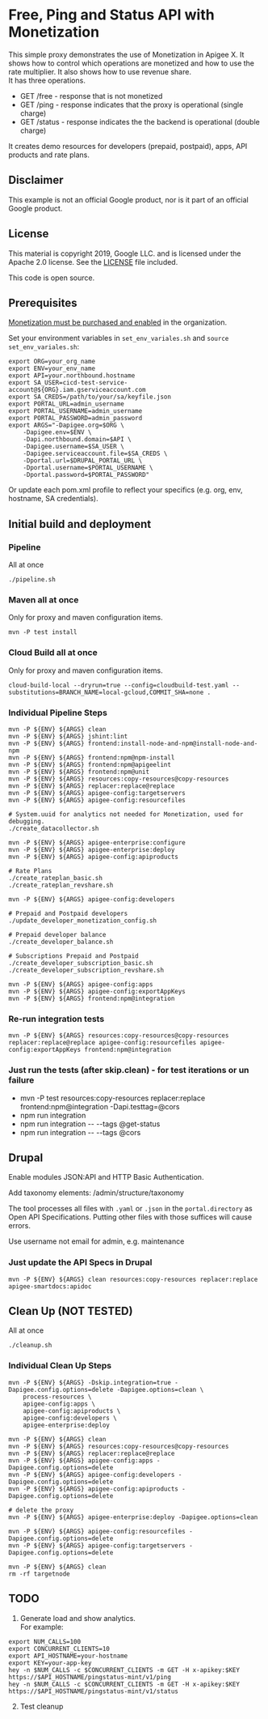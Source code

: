 # Free, Ping and Status API with Monetization

This simple proxy demonstrates the use of Monetization in Apigee X.
It shows how to control which operations are monetized and how to use the rate multiplier. It also shows how to use revenue share.\
It has three operations.
* GET /free - response that is not monetized
* GET /ping - response indicates that the proxy is operational (single charge)
* GET /status - response indicates the the backend is operational (double charge)

It creates demo resources for developers (prepaid, postpaid), apps, API products and rate plans.

## Disclaimer

This example is not an official Google product, nor is it part of an official Google product.

## License

This material is copyright 2019, Google LLC. and is licensed under the Apache 2.0 license.
See the [LICENSE](LICENSE) file included.

This code is open source.

## Prerequisites
[Monetization must be purchased and enabled](https://cloud.google.com/apigee/docs/api-platform/monetization/enable) in the organization.

Set your environment variables in `set_env_variales.sh` and `source set_env_variales.sh`:
```
export ORG=your_org_name
export ENV=your_env_name
export API=your.northbound.hostname
export SA_USER=cicd-test-service-account@${ORG}.iam.gserviceaccount.com
export SA_CREDS=/path/to/your/sa/keyfile.json
export PORTAL_URL=admin_username
export PORTAL_USERNAME=admin_username
export PORTAL_PASSWORD=admin_password
export ARGS="-Dapigee.org=$ORG \
    -Dapigee.env=$ENV \
    -Dapi.northbound.domain=$API \
    -Dapigee.username=$SA_USER \
    -Dapigee.serviceaccount.file=$SA_CREDS \
    -Dportal.url=$DRUPAL_PORTAL_URL \
    -Dportal.username=$PORTAL_USERNAME \
    -Dportal.password=$PORTAL_PASSWORD"
```

Or update each pom.xml profile to reflect your specifics (e.g. org, env, hostname, SA credentials).

## Initial build and deployment
### Pipeline
All at once
```
./pipeline.sh
```

### Maven all at once
Only for proxy and maven configuration items.
```
mvn -P test install
```

### Cloud Build all at once
Only for proxy and maven configuration items.
```
cloud-build-local --dryrun=true --config=cloudbuild-test.yaml --substitutions=BRANCH_NAME=local-gcloud,COMMIT_SHA=none .
```

### Individual Pipeline Steps
```
mvn -P ${ENV} ${ARGS} clean
mvn -P ${ENV} ${ARGS} jshint:lint
mvn -P ${ENV} ${ARGS} frontend:install-node-and-npm@install-node-and-npm
mvn -P ${ENV} ${ARGS} frontend:npm@npm-install
mvn -P ${ENV} ${ARGS} frontend:npm@apigeelint
mvn -P ${ENV} ${ARGS} frontend:npm@unit
mvn -P ${ENV} ${ARGS} resources:copy-resources@copy-resources
mvn -P ${ENV} ${ARGS} replacer:replace@replace
mvn -P ${ENV} ${ARGS} apigee-config:targetservers
mvn -P ${ENV} ${ARGS} apigee-config:resourcefiles

# System.uuid for analytics not needed for Monetization, used for debugging.
./create_datacollector.sh

mvn -P ${ENV} ${ARGS} apigee-enterprise:configure
mvn -P ${ENV} ${ARGS} apigee-enterprise:deploy
mvn -P ${ENV} ${ARGS} apigee-config:apiproducts

# Rate Plans
./create_rateplan_basic.sh
./create_rateplan_revshare.sh

mvn -P ${ENV} ${ARGS} apigee-config:developers

# Prepaid and Postpaid developers
./update_developer_monetization_config.sh

# Prepaid developer balance
./create_developer_balance.sh

# Subscriptions Prepaid and Postpaid
./create_developer_subscription_basic.sh
./create_developer_subscription_revshare.sh

mvn -P ${ENV} ${ARGS} apigee-config:apps
mvn -P ${ENV} ${ARGS} apigee-config:exportAppKeys
mvn -P ${ENV} ${ARGS} frontend:npm@integration
```

### Re-run integration tests
```
mvn -P ${ENV} ${ARGS} resources:copy-resources@copy-resources replacer:replace@replace apigee-config:resourcefiles apigee-config:exportAppKeys frontend:npm@integration
```

### Just run the tests (after skip.clean) - for test iterations or un failure
* mvn -P test resources:copy-resources replacer:replace frontend:npm@integration -Dapi.testtag=@cors
* npm run integration
* npm run integration -- --tags @get-status
* npm run integration -- --tags @cors


## Drupal
Enable modules JSON:API and HTTP Basic Authentication.

Add taxonomy elements: /admin/structure/taxonomy

The tool processes all files with `.yaml` or `.json` in the `portal.directory` as Open API Specifications. Putting other files with those suffices will cause errors.

Use username not email for admin, e.g. maintenance

### Just update the API Specs in Drupal
```
mvn -P ${ENV} ${ARGS} clean resources:copy-resources replacer:replace apigee-smartdocs:apidoc
```

## Clean Up (NOT TESTED)
All at once
```
./cleanup.sh
```

### Individual Clean Up Steps
```
mvn -P ${ENV} ${ARGS} -Dskip.integration=true -Dapigee.config.options=delete -Dapigee.options=clean \
    process-resources \
    apigee-config:apps \
    apigee-config:apiproducts \
    apigee-config:developers \
    apigee-enterprise:deploy

mvn -P ${ENV} ${ARGS} clean
mvn -P ${ENV} ${ARGS} resources:copy-resources@copy-resources
mvn -P ${ENV} ${ARGS} replacer:replace@replace
mvn -P ${ENV} ${ARGS} apigee-config:apps -Dapigee.config.options=delete
mvn -P ${ENV} ${ARGS} apigee-config:developers -Dapigee.config.options=delete
mvn -P ${ENV} ${ARGS} apigee-config:apiproducts -Dapigee.config.options=delete

# delete the proxy
mvn -P ${ENV} ${ARGS} apigee-enterprise:deploy -Dapigee.options=clean

mvn -P ${ENV} ${ARGS} apigee-config:resourcefiles -Dapigee.config.options=delete
mvn -P ${ENV} ${ARGS} apigee-config:targetservers -Dapigee.config.options=delete

mvn -P ${ENV} ${ARGS} clean
rm -rf targetnode
```
## TODO
1. Generate load and show analytics.\
For example:
```
export NUM_CALLS=100
export CONCURRENT_CLIENTS=10
export API_HOSTNAME=your-hostname
export KEY=your-app-key
hey -n $NUM_CALLS -c $CONCURRENT_CLIENTS -m GET -H x-apikey:$KEY https://$API_HOSTNAME/pingstatus-mint/v1/ping
hey -n $NUM_CALLS -c $CONCURRENT_CLIENTS -m GET -H x-apikey:$KEY https://$API_HOSTNAME/pingstatus-mint/v1/status
```
2. Test cleanup
